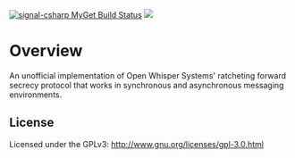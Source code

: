 [![signal-csharp MyGet Build Status](https://www.myget.org/BuildSource/Badge/signal-csharp?identifier=c8b54c5f-bf06-4598-8b75-b5086252f5ac)](https://www.myget.org/) ![](https://tokei.rs/b1/github/signal-csharp/libsignal-protocol-dotnet)

# Overview

An unofficial implementation of Open Whisper Systems' ratcheting forward secrecy protocol that works in synchronous and asynchronous messaging environments.

## License

Licensed under the GPLv3: http://www.gnu.org/licenses/gpl-3.0.html
